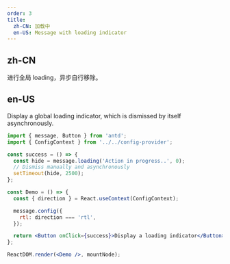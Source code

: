 ```yaml
---
order: 3
title:
  zh-CN: 加载中
  en-US: Message with loading indicator
---
```


## zh-CN

进行全局 loading，异步自行移除。

## en-US

Display a global loading indicator, which is dismissed by itself asynchronously.

```jsx
import { message, Button } from 'antd';
import { ConfigContext } from '../../config-provider';

const success = () => {
  const hide = message.loading('Action in progress..', 0);
  // Dismiss manually and asynchronously
  setTimeout(hide, 2500);
};

const Demo = () => {
  const { direction } = React.useContext(ConfigContext);

  message.config({
    rtl: direction === 'rtl',
  });

  return <Button onClick={success}>Display a loading indicator</Button>;
};

ReactDOM.render(<Demo />, mountNode);
```
